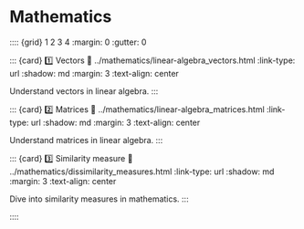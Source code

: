 # Mathematics

:::: {grid} 1 2 3 4
:margin: 0
:gutter: 0

::: {card} 1️⃣ Vectors
:link: ../mathematics/linear-algebra_vectors.html
:link-type: url
:shadow: md
:margin: 3
:text-align: center

Understand vectors in linear algebra.
:::

::: {card} 2️⃣ Matrices
:link: ../mathematics/linear-algebra_matrices.html
:link-type: url
:shadow: md
:margin: 3
:text-align: center

Understand matrices in linear algebra.
:::

::: {card} 3️⃣ Similarity measure
:link: ../mathematics/dissimilarity_measures.html
:link-type: url
:shadow: md
:margin: 3
:text-align: center

Dive into similarity measures in mathematics.
:::

::::

